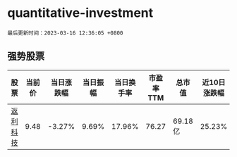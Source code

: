 # quantitative-investment

`最后更新时间：2023-03-16 12:36:05 +0800`

## 强势股票

|股票|当前价|当日涨跌幅|当日振幅|当日换手率|市盈率TTM|总市值|近10日涨跌幅|
|----|----|----|----|----|----|----|----|
|[返利科技](https://xueqiu.com/S/SH600228)|9.48|-3.27%|9.69%|17.96%|76.27|69.18亿|25.23%|
